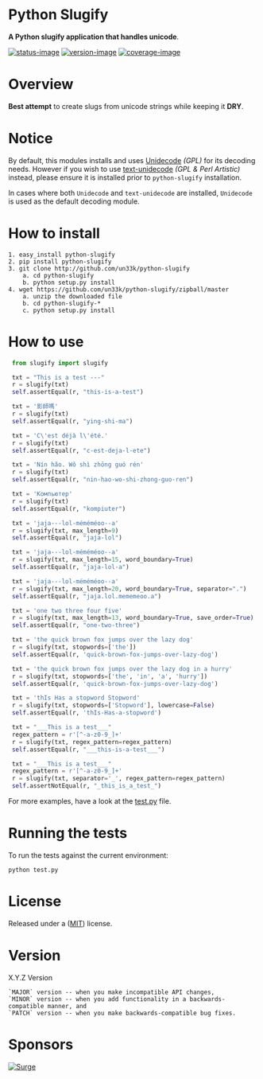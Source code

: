 Python Slugify
====================

**A Python slugify application that handles unicode**.

[![status-image]][status-link]
[![version-image]][version-link]
[![coverage-image]][coverage-link]

Overview
====================

**Best attempt** to create slugs from unicode strings while keeping it **DRY**.

Notice
====================

By default, this modules installs and uses [Unidecode](https://github.com/avian2/unidecode) *(GPL)* for its decoding needs.  However if you wish to use [text-unidecode](https://github.com/kmike/text-unidecode) *(GPL & Perl Artistic)* instead, please ensure it is installed prior to `python-slugify` installation.

In cases where both `Unidecode` and `text-unidecode` are installed, `Unidecode` is used as the default decoding module.


How to install
====================

    1. easy_install python-slugify
    2. pip install python-slugify
    3. git clone http://github.com/un33k/python-slugify
        a. cd python-slugify
        b. python setup.py install
    4. wget https://github.com/un33k/python-slugify/zipball/master
        a. unzip the downloaded file
        b. cd python-slugify-*
        c. python setup.py install


How to use
====================

   ```python
    from slugify import slugify

    txt = "This is a test ---"
    r = slugify(txt)
    self.assertEqual(r, "this-is-a-test")

    txt = '影師嗎'
    r = slugify(txt)
    self.assertEqual(r, "ying-shi-ma")

    txt = 'C\'est déjà l\'été.'
    r = slugify(txt)
    self.assertEqual(r, "c-est-deja-l-ete")

    txt = 'Nín hǎo. Wǒ shì zhōng guó rén'
    r = slugify(txt)
    self.assertEqual(r, "nin-hao-wo-shi-zhong-guo-ren")

    txt = 'Компьютер'
    r = slugify(txt)
    self.assertEqual(r, "kompiuter")

    txt = 'jaja---lol-méméméoo--a'
    r = slugify(txt, max_length=9)
    self.assertEqual(r, "jaja-lol")

    txt = 'jaja---lol-méméméoo--a'
    r = slugify(txt, max_length=15, word_boundary=True)
    self.assertEqual(r, "jaja-lol-a")

    txt = 'jaja---lol-méméméoo--a'
    r = slugify(txt, max_length=20, word_boundary=True, separator=".")
    self.assertEqual(r, "jaja.lol.mememeoo.a")

    txt = 'one two three four five'
    r = slugify(txt, max_length=13, word_boundary=True, save_order=True)
    self.assertEqual(r, "one-two-three")

    txt = 'the quick brown fox jumps over the lazy dog'
    r = slugify(txt, stopwords=['the'])
    self.assertEqual(r, 'quick-brown-fox-jumps-over-lazy-dog')

    txt = 'the quick brown fox jumps over the lazy dog in a hurry'
    r = slugify(txt, stopwords=['the', 'in', 'a', 'hurry'])
    self.assertEqual(r, 'quick-brown-fox-jumps-over-lazy-dog')

    txt = 'thIs Has a stopword Stopword'
    r = slugify(txt, stopwords=['Stopword'], lowercase=False)
    self.assertEqual(r, 'thIs-Has-a-stopword')

    txt = "___This is a test___"
    regex_pattern = r'[^-a-z0-9_]+'
    r = slugify(txt, regex_pattern=regex_pattern)
    self.assertEqual(r, "___this-is-a-test___")

    txt = "___This is a test___"
    regex_pattern = r'[^-a-z0-9_]+'
    r = slugify(txt, separator='_', regex_pattern=regex_pattern)
    self.assertNotEqual(r, "_this_is_a_test_")

   ```
   
For more examples, have a look at the [test.py](test.py) file.


Running the tests
====================

To run the tests against the current environment:

    python test.py


License
====================

Released under a ([MIT](LICENSE)) license.


Version
====================
X.Y.Z Version

    `MAJOR` version -- when you make incompatible API changes,
    `MINOR` version -- when you add functionality in a backwards-compatible manner, and
    `PATCH` version -- when you make backwards-compatible bug fixes.

[status-image]: https://secure.travis-ci.org/un33k/python-slugify.png?branch=master
[status-link]: http://travis-ci.org/un33k/python-slugify?branch=master

[version-image]: https://img.shields.io/pypi/v/python-slugify.svg
[version-link]: https://pypi.python.org/pypi/python-slugify

[coverage-image]: https://coveralls.io/repos/un33k/python-slugify/badge.svg
[coverage-link]: https://coveralls.io/r/un33k/python-slugify

[download-image]: https://img.shields.io/pypi/dm/python-slugify.svg
[download-link]: https://pypi.python.org/pypi/python-slugify


Sponsors
====================

[![Surge](https://www.surgeforward.com/wp-content/themes/understrap-master/images/logo.png)](https://github.com/surgeforward)
